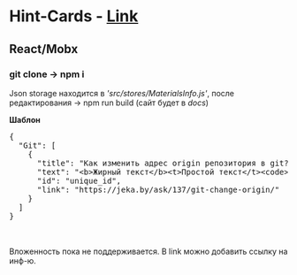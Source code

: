# Hint-Cards - <a href="https://mokka86coffee.github.io/Hint-Cards/">Link</a>
<h2>React/Mobx</h2>
<h3>git clone -> npm i</h3>
<p> Json storage находится в <em>'src/stores/MaterialsInfo.js'</em>, после редактирования -> npm run build (сайт будет в <em>docs</em>)</p>
<b>Шаблон</b><br>
<pre>{
  "Git": [
    {
      "title": "Как изменить адрес origin репозитория в git?",
      "text": "&lt;b&gt;Жирный текст&lt;/b&gt;&lt;t&gt;Простой текст&lt;/t&gt;&lt;code&gt;Ваш код&lt;/code&gt;&lt;br&gt;&lt;br&gt;&lt;br&gt;",
      "id": "unique_id",
      "link": "https://jeka.by/ask/137/git-change-origin/"
    }
  ]
}

</pre>
<br>
Вложенность пока не поддерживается. В link можно добавить ссылку на инф-ю.
